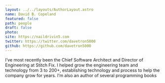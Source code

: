 ```yaml
---
layout: ../../layouts/AuthorLayout.astro
name: David B. Copeland
featured: false
path: people
draft: false
photo: 
site: https://naildrivin5.com
twitter: https://twitter.com/davetron5000
github: https://github.com/davetron5000
---
```


I’ve most recently been the Chief Software Architect and Director of Engineering at Stitch Fix. I helped grow the engineering team and technology from 3 to 200+, establishing technology and process to help the company grow for years. I’m also an author of several programming books